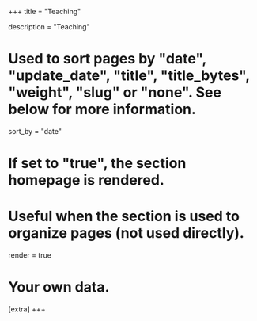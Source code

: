+++
title = "Teaching"

description = "Teaching"

# Used to sort pages by "date", "update_date", "title", "title_bytes", "weight", "slug" or "none". See below for more information.
sort_by = "date"

# If set to "true", the section homepage is rendered.
# Useful when the section is used to organize pages (not used directly).
render = true

# Your own data.
[extra]
+++